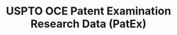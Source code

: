 ---
bigquery: https://console.cloud.google.com/bigquery?p=patents-public-data&d=uspto_oce_pair&page=dataset
citation: 'Graham, S. Marco, A., and Miller, A. (2015). “The USPTO Patent Examination
  Research Dataset: A Window on the Process of Patent Examination.”'
contributors: Graham, S. Marco, A., Miller, A.
cost: None
description: The latest version of PatEx (referred to below as the 2020 release) contains
  detailed information on nearly 11.9 million publicly-viewable provisional and non-provisional
  patent applications to the USPTO and over 4.6 million Patent Cooperation Treaty
  (PCT) applications. It is based on data that OCE downloaded from the Patent Examination
  Data System (PEDS) in April, 2021. The PEDS data are sourced from Public PAIR. The
  first time that OCE used PEDS as the basis of PatEx was for the 2019 release. We
  took the PEDS data and organized it into the familiar PatEx data files, which are
  based on the organization of the Public PAIR portal. The data files include information
  on each application’s characteristics, prosecution history, continuation history,
  claims of foreign priority, patent term adjustment history, publication history,
  and correspondence address information.
documentation: 'For the 2019 and later releases, new technical documentation is available
  https://www.uspto.gov/sites/default/files/documents/PatEx-2019-Technical-Doc.pdf


  A document describing the 2014-2017 data sets is available and can be cited as:
  Graham, Stuart J.H. and Marco, Alan C. and Miller, Richard, The USPTO Patent Examination
  Research Dataset: A Window on the Process of Patent Examination (November 30, 2015).
  Available at SSRN: https://ssrn.com/abstract=2702637.'
last_edit: Mon, 04 Apr 2022 19:06:22 GMT
location: https://www.uspto.gov/ip-policy/economic-research/research-datasets/patent-examination-research-dataset-public-pair
maintained_by: EconomicsData@uspto.gov
related_publications: https://ssrn.com/abstract=29956744, https://ssrn.com/abstract=2702637
schema_fields: '[''inventor_rank'', ''status_code'', ''examiner_name_last'', ''small_entity_indicator'',
  ''event_description'', ''correspondence_country_name'', ''continuation_type'', ''file_location'',
  ''inventor_region_code'', ''atty_docket_number'', ''parent_filing_date'', ''appl_status_code'',
  ''uspc_subclass'', ''child_filing_date'', ''foreign_parent_id'', ''application_type'',
  ''correspondence_country_code'', ''foreign_parent_date'', ''parent_country_code'',
  ''examiner_name_middle'', ''sequence_number'', ''inventor_name_first'', ''uspc_class'',
  ''correspondence_street_line_2'', ''examiner_art_unit'', ''parent_application_number'',
  ''inventor_country_name'', ''correspondence_region_code'', ''disposal_type'', ''patent_number'',
  ''recorded_date'', ''customer_number'', ''earliest_pgpub_number'', ''correspondence_name_line_1'',
  ''invention_title'', ''correspondence_region_name'', ''event_code'', ''wipo_pub_number'',
  ''status_description'', ''parent_country'', ''correspondence_street_line_1'', ''invention_subject_matter'',
  ''examiner_name_first'', ''file_location_date'', ''inventor_address_type'', ''examiner_id'',
  ''earliest_pgpub_date'', ''child_application_number'', ''appl_status_date'', ''patent_issue_date'',
  ''application_number_pair'', ''abandon_date'', ''aia_first_to_file'', ''inventor_name_last'',
  ''application_number'', ''wipo_pub_date'', ''correspondence_name_line_2'', ''confirm_number'',
  ''correspondence_postal_code'', ''inventor_name_middle'', ''inventor_country_code'',
  ''correspondence_city'', ''filing_date'']'
shortname: patex
tags:
- patents
- legal
- history
terms_of_use: 'USPTO’s online databases are not designed or intended to be a source
  for bulk downloads of USPTO data when accessed through the website’s interfaces.
  Individuals, companies, IP addresses, or blocks of IP addresses who, in effect,
  deny or decrease service by generating unusually high numbers of database accesses
  (searches, pages, or hits), whether generated manually or in an automated fashion,
  may be denied access to USPTO servers without notice.


  Bulk data products may be separately obtained from the USPTO, either for free or
  at the cost of dissemination. For details, see information on Electronic Bulk Data
  Products: https://www.uspto.gov/learning-and-resources/electronic-bulk-data-products'
title: USPTO OCE Patent Examination Research Data (PatEx)
uuid: 4342caa7-23af-420c-b2f6-6088f133df6a
---